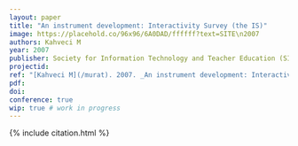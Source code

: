 ```yaml
---
layout: paper
title: "An instrument development: Interactivity Survey (the IS)"
image: https://placehold.co/96x96/6A0DAD/ffffff?text=SITE\n2007
authors: Kahveci M
year: 2007
publisher: Society for Information Technology and Teacher Education (SITE)
projectid:
ref: "[Kahveci M](/murat). 2007. _An instrument development: Interactivity Survey (the IS)_. Paper presented at the Society for Information Technology and Teacher Education (SITE). San Antonio, USA. March 5 - 9, 2007."
pdf:
doi:
conference: true
wip: true # work in progress 
---
```


{% include citation.html %}